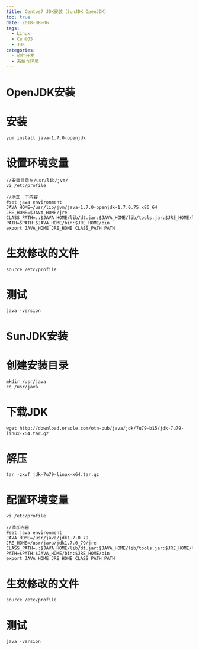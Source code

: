 ```yaml
---
title: Centos7 JDK安装（SunJDK OpenJDK）
toc: true
date: 2018-08-06
tags:
  - Linux
  - CentOS
  - JDK
categories:
  - 软件开发
  - 系统与环境
---
```



# OpenJDK安装

# 安装
```
yum install java-1.7.0-openjdk
```
# 设置环境变量
```
//安装目录在/usr/lib/jvm/
vi /etc/profile

//添加一下内容
#set java environment
JAVA_HOME=/usr/lib/jvm/java-1.7.0-openjdk-1.7.0.75.x86_64
JRE_HOME=$JAVA_HOME/jre
CLASS_PATH=.:$JAVA_HOME/lib/dt.jar:$JAVA_HOME/lib/tools.jar:$JRE_HOME/lib
PATH=$PATH:$JAVA_HOME/bin:$JRE_HOME/bin
export JAVA_HOME JRE_HOME CLASS_PATH PATH
```

# 生效修改的文件
```
source /etc/profile
```

# 测试
```
java -version
```
# SunJDK安装

# 创建安装目录
```
mkdir /usr/java
cd /usr/java
```

# 下载JDK
```
wget http://download.oracle.com/otn-pub/java/jdk/7u79-b15/jdk-7u79-linux-x64.tar.gz 
```

# 解压
```
tar -zxvf jdk-7u79-linux-x64.tar.gz
```

# 配置环境变量
```
vi /etc/profile

//添加内容
#set java environment
JAVA_HOME=/usr/java/jdk1.7.0_79
JRE_HOME=/usr/java/jdk1.7.0_79/jre
CLASS_PATH=.:$JAVA_HOME/lib/dt.jar:$JAVA_HOME/lib/tools.jar:$JRE_HOME/lib
PATH=$PATH:$JAVA_HOME/bin:$JRE_HOME/bin
export JAVA_HOME JRE_HOME CLASS_PATH PATH

```

# 生效修改的文件
```
source /etc/profile
```

# 测试
```
java -version
```
